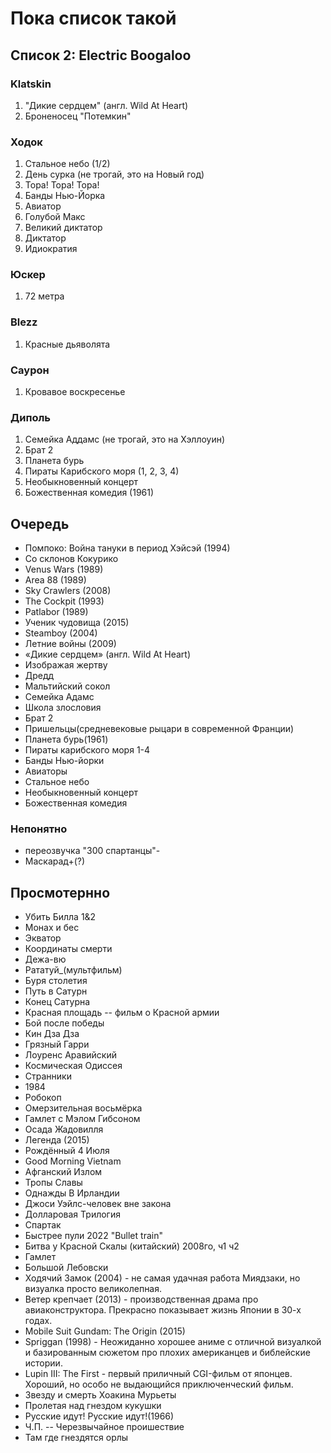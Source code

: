 # Пока список такой

## Список 2: Electric Boogaloo

### Klatskin

1. "Дикие сердцем" (англ. Wild At Heart)
2. Броненосец "Потемкин"

### Ходок

1. Стальное небо (1/2)
2. День сурка (не трогай, это на Новый год)
3. Тора! Тора! Тора!
4. Банды Нью-Йорка
5. Авиатор
6. Голубой Макс
7. Великий диктатор
8. Диктатор
9. Идиократия

### Юскер

1. 72 метра

### Blezz

1. Красные дьяволята

### Саурон

1. Кровавое воскресенье

### Диполь

1. Семейка Аддамс (не трогай, это на Хэллоуин)
2. Брат 2
3. Планета бурь
4. Пираты Карибского моря (1, 2, 3, 4)
5. Необыкновенный концерт
6. Божественная комедия (1961)

## Очередь

- Помпоко: Война тануки в период Хэйсэй (1994)
- Со склонов Кокурико
- Venus Wars (1989)
- Area 88 (1989)
- Sky Crawlers (2008)
- The Cockpit (1993)
- Patlabor (1989)
- Ученик чудовища (2015)
- Steamboy (2004)
- Летние войны (2009)
- «Дикие сердцем» (англ. Wild At Heart)
- Изображая жертву
- Дредд
- Мальтийский сокол
- Семейка Адамс 
- Школа злословия
- Брат 2
- Пришельцы(средневековые рыцари в современной Франции)
- Планета бурь(1961)
- Пираты карибского моря 1-4
- Банды Нью-йорки 
- Авиаторы
- Стальное небо
- Необыкновенный концерт 
- Божественная комедия

### Непонятно

- переозвучка "300 спартанцы"-
- Маскарад+(?)

## Просмотернно

- Убить Билла 1&2 
- Монах и бес 
- Экватор 
- Координаты смерти 
- Дежа-вю 
- Рататуй_(мультфильм) 
- Буря столетия 
- Путь в Сатурн 
- Конец Сатурна 
- Красная площадь -- фильм о Красной армии 
- Бой после победы 
- Кин Дза Дза 
- Грязный Гарри 
- Лоуренс Аравийский 
- Космическая Одиссея 
- Странники
- 1984
- Робокоп
- Омерзительная восьмёрка
- Гамлет с Мэлом Гибсоном
- Осада Жадовилля
- Легенда (2015)
- Рождённый 4 Июля
- Good Morning Vietnam
- Афганский Излом
- Тропы Славы
- Однажды В Ирландии
- Джоси Уэйлс-человек вне закона
- Долларовая Трилогия
- Спартак
- Быстрее пули 2022 "Bullet train"
- Битва у Красной Скалы (китайский) 2008го, ч1 ч2
- Гамлет
- Большой Лебовски
- Ходячий Замок (2004) - не самая удачная работа Миядзаки, но визуалка просто великолепная.
- Ветер крепчает (2013) - производственная драма про авиаконструктора. Прекрасно показывает жизнь Японии в 30-х годах.
- Mobile Suit Gundam: The Origin (2015)
- Spriggan (1998) - Неожиданно хорошее аниме с отличной визуалкой и базированным сюжетом про плохих американцев и библейские истории.
- Lupin III: The First - первый приличный CGI-фильм от японцев. Хороший, но особо не выдающийся приключенческий фильм.
- Звезду и смерть Хоакина Мурьеты
- Пролетая над гнездом кукушки
- Русские идут! Русские идут!(1966)
- Ч.П. -- Черезвычайное проишествие
- Там где гнездятся орлы

